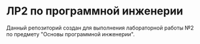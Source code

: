 # ЛР2 по программной инженерии

Данный репозиторий создан для выполнения лабораторной работы №2 по предмету "Основы программной инженерии".
